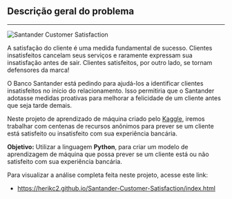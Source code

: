## **Descrição geral do problema**

---

![Santander Customer Satisfaction](https://i.imgur.com/77GlNSE.png)

A satisfação do cliente é uma medida fundamental de sucesso. Clientes
insatisfeitos cancelam seus serviços e raramente expressam sua insatisfação antes
de sair. Clientes satisfeitos, por outro lado, se tornam defensores da marca!

O Banco Santander está pedindo para ajudá-los a identificar clientes
insatisfeitos no início do relacionamento. Isso permitiria que o Santander
adotasse medidas proativas para melhorar a felicidade de um cliente antes que
seja tarde demais.

Neste projeto de aprendizado de máquina criado pelo [Kaggle](https://www.kaggle.com/c/santander-customer-satisfaction/overview), iremos trabalhar com centenas
de recursos anônimos para prever se um cliente está satisfeito ou insatisfeito com
sua experiência bancária.

**Objetivo:** Utilizar a linguagem **Python**, para criar um modelo de aprendizagem de máquina que possa prever se um cliente está ou não satisfeito com sua experiência bancária.


Para visualizar a análise completa feita neste projeto, acesse este link:

* https://herikc2.github.io/Santander-Customer-Satisfaction/index.html
